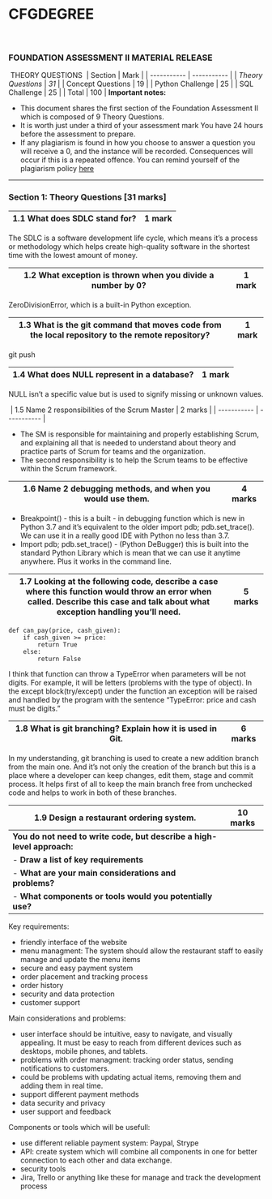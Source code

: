 # CFGDEGREE
​
### FOUNDATION ASSESSMENT II MATERIAL RELEASE
​
THEORY QUESTIONS
​
| Section | Mark |
| ----------- | ----------- |
| *Theory Questions* | *31* |
| Concept Questions | 19 |
| Python Challenge | 25 |
| SQL Challenge | 25 |
| Total | 100 |
​
**Important notes:**

- This document shares the first section of the Foundation Assessment II which is composed of 9 Theory Questions.
- It is worth just under a third of your assessment mark
  You have 24 hours before the assessment to prepare.
- If any plagiarism is found in how you choose to answer a question you will receive a 0,
  and the instance will be recorded. Consequences will occur if this is a repeated offence.
  You can remind yourself of the plagiarism policy [here](https://drive.google.com/file/d/1k9UaGOR7hx54QRZ8jvp2jtC4P-8_Rs4F/view?usp=sharing)
​
---



### Section 1: Theory Questions [31 marks]



| 1.1 What does SDLC stand for? | 1 mark |
| ----------- | ----------- |

The SDLC is a software development life cycle, which means it’s a process or methodology which helps create high-quality software in the shortest time with the lowest amount of money.


| 1.2   What exception is thrown when you divide a number by 0? | 1 mark |
| ----------- | ----------- |

ZeroDivisionError, which is a built-in Python exception. 


| 1.3   What is the git command that moves code from the local repository to the remote repository? | 1 mark |
| ----------- | ----------- |

git push


| 1.4   What does NULL represent in a database? | 1 mark |
| ----------- | ----------- |

NULL isn’t a specific value but is used to signify missing or unknown   values.


​
| 1.5   Name 2 responsibilities of the Scrum Master | 2 marks |
| ----------- | ----------- |

- The SM is responsible for maintaining and properly establishing Scrum, and explaining all that is needed to understand about theory and practice parts of Scrum for teams and the organization.
- The second responsibility is to help the Scrum teams to be effective within the Scrum framework.



| 1.6   Name 2 debugging methods, and when you would use them. | 4 marks |
| ----------- | ----------- |

- Breakpoint() - this is a built - in debugging function which is new in Python 3.7 and it’s equivalent to the older 
import pdb; pdb.set_trace(). We can use it in a really good IDE with Python no less than 3.7. 
- Import pdb; pdb.set_trace() - (Python DeBugger) this is built into the standard Python Library which is mean that we can use it anytime anywhere. Plus it works in the command line.


| 1.7   Looking at the following code, describe a case where this function would throw an error when called. Describe this case and talk about what exception handling you’ll need. | 5 marks |
| ----------- | ----------- |
```buildoutcfg
def can_pay(price, cash_given):
    if cash_given >= price:
        return True
    else:
        return False
```
I think that function can throw a TypeError when parameters will be not  digits. For example, it will be letters (problems with the type of object). In the except block(try/except)  under the function an exception will be raised and handled by the program with the sentence “TypeError: price and сash must be digits.”


| 1.8   What is git branching? Explain how it is used in Git.  | 6 marks |
| ----------- | ----------- |

In my understanding, git branching is used to create a new addition branch from the main one. And it’s not only the creation of the branch but this is a place where a developer can keep changes, edit them, stage and commit process. It helps first of all to keep the main branch free from unchecked code and helps to work in both of these branches.

 

|   1.9  Design a restaurant ordering system. | 10 marks |
| ----------- | ----------- |
| **You do not need to write code, but describe a high-level approach:**
| - **Draw a list of key requirements**
| - **What are your main considerations and problems?**
| - **What components or tools would you potentially use?**

Key requirements:
- friendly interface of the website
- menu managment: The system should allow the restaurant staff to easily manage and update the menu items
- secure and easy payment system
- order placement and tracking process
- order history
- security and data protection
- customer support

Main considerations and problems:
- user interface should be intuitive, easy to navigate, and visually appealing. It must be easy to reach from different devices such as desktops, mobile phones, and tablets.
- problems with order managment: tracking order status, sending notifications to customers.
- could be problems with updating actual items, removing them and adding them in real time.
- support different payment methods
- data security and privacy
- user support and feedback

Components or tools which will be usefull:
- use different reliable payment system: Paypal, Strype 
- API: create system which will combine all components in one for better connection to each other and data exchange.
- security tools
- Jira, Trello or anything like these for manage and track the development process
